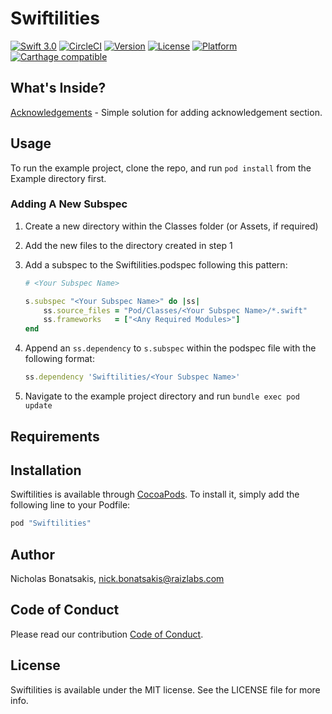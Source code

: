 # Swiftilities


[![Swift 3.0](https://img.shields.io/badge/Swift-3.0-orange.svg?style=flat)](https://swift.org)
[![CircleCI](https://img.shields.io/circleci/project/github/Raizlabs/Swiftilities.svg)](https://circleci.com/gh/Raizlabs/Swiftilities/tree/develop)
[![Version](https://img.shields.io/cocoapods/v/Swiftilities.svg?style=flat)](https://cocoapods.org/pods/Swiftilities)
[![License](https://img.shields.io/cocoapods/l/Swiftilities.svg?style=flat)](https://cocoapods.org/pods/Swiftilities)
[![Platform](https://img.shields.io/cocoapods/p/Swiftilities.svg?style=flat)](https://cocoapods.org/pods/Swiftilities)
[![Carthage compatible](https://img.shields.io/badge/Carthage-compatible-4BC51D.svg?style=flat)](https://github.com/Carthage/Carthage)

## What's Inside?

[Acknowledgements](Pod/Classes/Acknowledgements/README.md) - Simple solution for adding acknowledgement section.

## Usage

To run the example project, clone the repo, and run `pod install` from the Example directory first.

### Adding A New Subspec
1. Create a new directory within the Classes folder (or Assets, if required)
2. Add the new files to the directory created in step 1
3. Add a subspec to the Swiftilities.podspec following this pattern:
    ```ruby
    # <Your Subspec Name>

    s.subspec "<Your Subspec Name>" do |ss|
    	ss.source_files = "Pod/Classes/<Your Subspec Name>/*.swift"
    	ss.frameworks   = ["<Any Required Modules>"]
    end
    ```
4. Append an `ss.dependency` to `s.subspec` within the podspec file with the following format:

    ```ruby
    ss.dependency 'Swiftilities/<Your Subspec Name>'
    ```

5. Navigate to the example project directory and run `bundle exec pod update`

## Requirements

## Installation

Swiftilities is available through [CocoaPods](http://cocoapods.org). To install
it, simply add the following line to your Podfile:

```ruby
pod "Swiftilities"
```

## Author

Nicholas Bonatsakis, nick.bonatsakis@raizlabs.com

## Code of Conduct
Please read our contribution [Code of Conduct](./CONTRIBUTING.md).

## License

Swiftilities is available under the MIT license. See the LICENSE file for more info.
